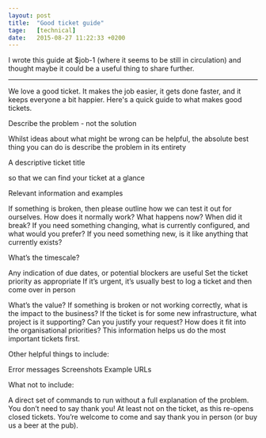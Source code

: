 ```yaml
---
layout: post
title:  "Good ticket guide"
tage:   [technical]
date:   2015-08-27 11:22:33 +0200
---
```



I wrote this guide at $job-1 (where it seems to be still in circulation) and thought maybe it could be a useful thing to share further.

-----

We love a good ticket. It makes the job easier, it gets done faster, and it keeps everyone a bit happier. Here's a quick guide to what makes good tickets.

Describe the problem - not the solution

Whilst ideas about what might be wrong can be helpful, the absolute best thing you can do is describe the problem in its entirety

A descriptive ticket title

so that we can find your ticket at a glance

Relevant information and examples

If something is broken, then please outline how we can test it out for ourselves. How does it normally work? What happens now? When did it break?
If you need something changing, what is currently configured, and what would you prefer?
If you need something new, is it like anything that currently exists?

What’s the timescale?

Any indication of due dates, or potential blockers are useful
Set the ticket priority as appropriate
If it’s urgent, it’s usually best to log a ticket and then come over in person

What’s the value?
If something is broken or not working correctly, what is the impact to the business?
If the ticket is for some new infrastructure, what project is it supporting? 
Can you justify your request? How does it fit into the organisational priorities?
This information helps us do the most important tickets first.

Other helpful things to include:

Error messages
Screenshots
Example URLs

What not to include:

A direct set of commands to run without a full explanation of the problem. 
You don’t need to say thank you! At least not on the ticket, as this re-opens closed tickets. You’re welcome to come and say thank you in person (or buy us a beer at the pub).
